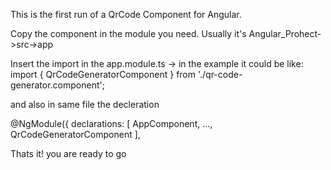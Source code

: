 This is the first run of a QrCode Component for Angular.

Copy the component in the module you need. Usually it's Angular_Prohect->src->app


Insert the import in the app.module.ts -> in the example it could be like:
import { QrCodeGeneratorComponent } from './qr-code-generator.component';

and also in same file the decleration 

@NgModule({
  declarations: [
    AppComponent,
    ...,
	  QrCodeGeneratorComponent
  ],
  
Thats it! you are ready to go

